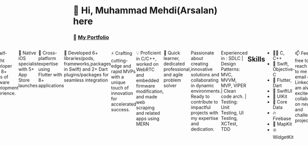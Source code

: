 # 👋 Hi, Muhammad Mehdi(Arsalan) here

### 💼 **[My Portfolio](https://github.com/arsalanj/Mobile-Developer-Portfolio)**
<div style="display:flex;justify-content:center;">


## About Me

📚 Self-taught developer with 8+ years of software development experience.

📱 Native iOS specialist with 5+ App Store launches

🚀 Cross-platform expertise using Flutter with 8+ applications

🔌 Developed 6+ libraries(pods, frameworks,packages in Swift) and 2+ Dart plugins/packages for seamless integration

⚡ Crafting cutting-edge and rapid MVPs with a unique touch of innovation for accelerated success. 

💡 Proficient in C/C++, worked on WebRTC and embedded firmware modification, and made web scraping and related apps using MERN 

🌟 Quick learner, dedicated professional, and agile problem solver

Passionate about creating innovative solutions and collaborating in dynamic environments. Ready to contribute to impactful projects with my expertise and dedication.


Experienced in :
SDLC | Design Patterns: MVC, MVVM, MVP, VIPER | Clean code arch. | Testing: Unit Testing, UI Testing, XCTest, TDD

## Skills

- 🧑‍💻 C, C++
- 🚀 Swift, Objective-C
- 🌟 Flutter, Dart
- 🎨 SwiftUI
- 📲 UIKit
- 💽 Core Data
- 🔥 Firebase
- 📍 MapKit
- ❇️ WidgetKit

📫 Feel free to reach out to me via email or LinkedIn. I am always excited to collaborate on new and challenging projects.

[LinkedIn](https://www.linkedin.com/in/muhammad-mehdi) | [Email](mailto:arsalanjaf@gmail.com) | [Resume](https://tinyurl.com/MMehdiCV) 

